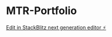 # MTR-Portfolio

[Edit in StackBlitz next generation editor ⚡️](https://stackblitz.com/~/github.com/Aquaday/MTR-Portfolio)